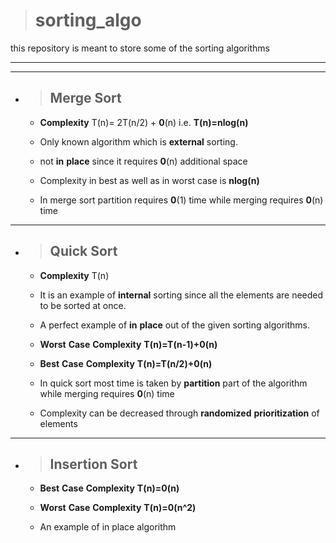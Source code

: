 ># sorting_algo
this repository is meant to store some of the sorting algorithms
___
___

* >## Merge Sort
  * **Complexity**   T(n)= 2T(n/2) + **0**(n)  i.e.   **T(n)=nlog(n)**

  * Only known algorithm which is __external__ sorting.

  * not **in** **place** since it requires **0**(n) additional space

  * Complexity in best as well as in worst case is **nlog(n)**

  * In merge sort partition requires **0**(1) time while merging requires **0**(n) time
___

* >## Quick Sort
  * **Complexity** T(n)

  * It is an example of __internal__ sorting since all the elements are needed to be sorted at once.

  * A perfect example of **in** **place** out of the given sorting algorithms.

  * **Worst** **Case** **Complexity**  **T(n)=T(n-1)+0(n)**

  * **Best** **Case** **Complexity**  **T(n)=T(n/2)+0(n)**

  * In quick sort most time is taken by **partition** part of the algorithm while merging requires **0**(n) time
    
  * Complexity can be decreased through **randomized** **prioritization** of elements
___
* >## Insertion Sort
  * **Best** **Case** **Complexity**  **T(n)=0(n)**
  
  * **Worst** **Case** **Complexity**  **T(n)=0(n^2)**
  
  * An example of in place algorithm
